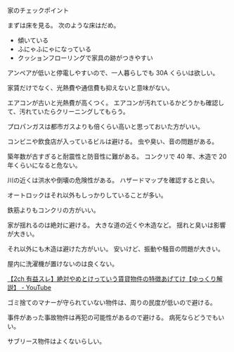 家のチェックポイント

まずは床を見る。
次のような床はだめ。

- 傾いている
- ふにゃふにゃになっている
- クッションフローリングで家具の跡がつきやすい

アンペアが低いと停電しやすいので、一人暮らしでも 30A くらいは欲しい。

家賃だけでなく、光熱費や通信費も抑えないと意味がない。

エアコンが古いと光熱費が高くつく。
エアコンが汚れているかどうかも確認して、汚れていたらクリーニングしてもらう。

プロパンガスは都市ガスよりも倍くらい高いと思っておいた方がいい。

コンビニや飲食店が入っているビルは避ける。
虫や臭い、音の問題がある。

築年数が古すぎると耐震性と防音性に難がある。
コンクリで 40 年、木造で 20 年くらいになると危ない。

川の近くは洪水や倒壊の危険性がある。
ハザードマップを確認すると良い。

オートロックはそれ以外もしっかりしていることが多い。

鉄筋よりもコンクリの方がいい。

家が揺れるのは絶対に避ける。
大きな道の近くや木造など。
揺れと臭いは影響が大きい。

それ以外にも木造は避けた方がいい。
安いけど、振動や騒音の問題が大きい。

屋内に洗濯機が置けないのは良くない。

[【2ch 有益スレ】絶対やめとけっていう賃貸物件の特徴あげてけ【ゆっくり解説】 - YouTube](https://youtu.be/u7hXvpWdEY0)

ゴミ捨てのマナーが守られていない物件は、周りの民度が低いので避ける。

事件があった事故物件は再犯の可能性があるので避ける。
病死ならどうでもいい。

サブリース物件はよくないらしい。
